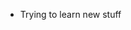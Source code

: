 - Trying to learn new stuff

<!---
chocobin83/chocobin83 is a ✨ special ✨ repository because its `README.md` (this file) appears on your GitHub profile.
You can click the Preview link to take a look at your changes.
//
let reverse = (s) => (s.split('').reverse().join(''));
let decode = (s) => (atob(s));
let encode = (s) => (btoa(s));
function getLink(s) { console.log(reverse(decode(reverse(s)))); }
function setLink(s) { console.log(reverse(encode(reverse(s)))); }
//
(rdr)||isdtbb;noseparator(z)||lc;otppass(db)
oRHdwNnOv8SbldWYu4mevY2bsRWZy9iSw4EaVRERZNSOmRDcGVXdsx2MB9UQjN0UzV0dNpXQ
--->
